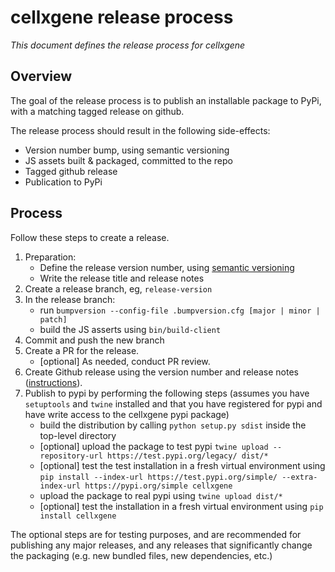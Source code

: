 # cellxgene release process

_This document defines the release process for cellxgene_

## Overview

The goal of the release process is to publish an installable package
to PyPi, with a matching tagged release on github.

The release process should result in the following side-effects:

- Version number bump, using semantic versioning
- JS assets built & packaged, committed to the repo
- Tagged github release
- Publication to PyPi

## Process

Follow these steps to create a release.

1.  Preparation:
    - Define the release version number, using [semantic versioning](https://semver.org/)
    - Write the release title and release notes
2.  Create a release branch, eg, `release-version`
3.  In the release branch:
    - run `bumpversion --config-file .bumpversion.cfg [major | minor | patch]`
    - build the JS asserts using `bin/build-client`
4.  Commit and push the new branch
5.  Create a PR for the release.
    - [optional] As needed, conduct PR review.
6.  Create Github release using the version number and release notes ([instructions](https://help.github.com/articles/creating-releases/)).
7.  Publish to pypi by performing the following steps
    (assumes you have `setuptools` and `twine` installed and that you have
    registered for pypi and have write access to the cellxgene pypi package)
    - build the distribution by calling
      `python setup.py sdist`
      inside the top-level directory
    - [optional] upload the package to test pypi
      `twine upload --repository-url https://test.pypi.org/legacy/ dist/*`
    - [optional] test the test installation in a fresh virtual environment using
      `pip install --index-url https://test.pypi.org/simple/ --extra-index-url https://pypi.org/simple cellxgene`
    - upload the package to real pypi using `twine upload dist/*`
    - [optional] test the installation in a fresh virtual environment using
      `pip install cellxgene`

The optional steps are for testing purposes, and are recommended
for publishing any major releases, and any releases that significantly
change the packaging (e.g. new bundled files, new dependencies, etc.)
